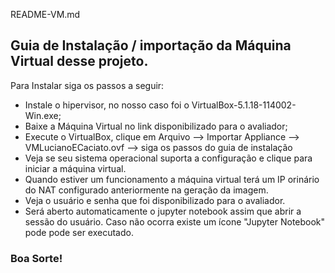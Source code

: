 README-VM.md

## Guia de Instalação / importação da Máquina Virtual desse projeto.

Para Instalar siga os passos a seguir:
- Instale o hipervisor, no nosso caso foi o VirtualBox-5.1.18-114002-Win.exe;
- Baixe a Máquina Virtual no link disponibilizado para o avaliador;
- Execute o VirtualBox, clique em Arquivo --> Importar Appliance --> VMLucianoECaciato.ovf --> siga os passos do guia de instalação
- Veja se seu sistema operacional suporta a configuração e clique para iniciar a máquina virtual.
- Quando estiver um funcionamento a máquina virtual terá um IP orinário do NAT configurado anteriormente na geração da imagem. 
- Veja o usuário e senha que foi disponibilizado para o avaliador.
- Será aberto automaticamente o jupyter notebook assim que abrir a sessão do usuário. Caso não ocorra existe um ícone "Jupyter Notebook" pode pode ser executado.
### Boa Sorte!
